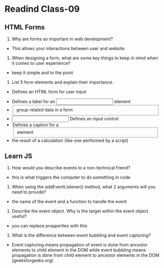 # Readind Class-09

## HTML Forms

1. Why are forms so important in web development?

* This allows your interactions between user and website.

1. When designing a form, what are some key things to keep in mind when it comes to user experience?

* keep it simple and to the point

1. List 5 form elements and explain their importance.

* <form>	Defines an HTML form for user input
* <label>	Defines a label for an <input> element
* <fieldset> group related data in a form
* <input>	Defines an input control
* <legend> Defines a caption for a <fieldset> element
* <output> the result of a calculation (like one performed by a script)

## Learn JS

1. How would you describe events to a non-technical friend?

* this is what triggers the computer to do something in code

1. When using the addEventListener() method, what 2 arguments will you need to provide?

* the name of the event and a function to handle the event

1. Describe the event object. Why is the target within the event object useful?

* you can replace propperties with this

1. What is the difference between event bubbling and event capturing?

* Event capturing means propagation of event is done from ancestor elements to child element in the DOM while event bubbling means propagation is done from child element to ancestor elements in the DOM (geeksforgeeks.org)
